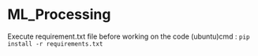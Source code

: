 # ML_Processing

Execute requirement.txt file before working on the code
(ubuntu)cmd : `pip install -r requirements.txt`
